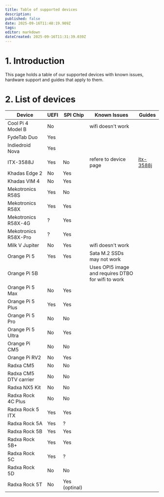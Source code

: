 ```yaml
---
title: Table of supported devices
description: 
published: false
date: 2025-09-16T11:48:19.909Z
tags: 
editor: markdown
dateCreated: 2025-09-16T11:31:39.039Z
---
```


# 1. Introduction
This page holds a table of our supported devices with known issues, hardware support and guides that apply to them.

# 2. List of devices

| Device            | UEFI  | SPI Chip | Known Issues | Guides |
|-------------------|-------|-----------|--------------|--|
| Cool Pi 4 Model B       |  No   |         | wifi doesn't work| |
|FydeTab Duo|	Yes |	|	| |
|Indiedroid Nova| Yes |	|	| |
|ITX-3588J|	Yes |	No | refere to device page	|[itx-3588j](/en/itx-3588j) |
|Khadas Edge 2| No | Yes |	| |
|Khadas VIM 4| No | Yes	|	| |
|Mekotronics R58S| Yes |No|	| |
|Mekotronics R58X|Yes|Yes|	| |
|Mekotronics R58X-4G|?|Yes|	| |
|Mekotronics R58X-Pro|?|Yes|	| |
|Milk V Jupiter|No|Yes|	wifi doesn't work| |
|Orange Pi 5|Yes|Yes| Sata M.2 SSDs may not work	| |
|Orange Pi 5B|	|	| Uses OPI5 image and requires DTBO for wifi to work	| |
|Orange Pi 5 Max|No|Yes|	| |
|Orange Pi 5 Plus|	Yes |Yes|	| |
|Orange Pi 5 Pro|No|No|	| |
|Orange Pi 5 Ultra|No|Yes|	| |
|Orange Pi CM5|No|No|	| |
|Orange Pi RV2|No|Yes|	| |
|Radxa CM5|No|No|	| |
|Radxa CM5 DTV carrier|No|No|	| |
|Radxa NX5 Kit|No|No|	| |
|Radxa Rock 4C Plus|No|No|	| |
|Radxa Rock 5 ITX|Yes|Yes|	| |
|Radxa Rock 5A|Yes|?|	| |
|Radxa Rock 5B|Yes|Yes|	| |
|Radxa Rock 5B+|Yes|Yes|	| |
|Radxa Rock 5C|Yes|?|	| |
|Radxa Rock 5D|No|No|	| |
|Radxa Rock 5T|No|Yes (optinal)|	| |